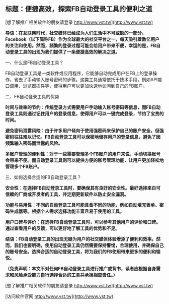 ## **标题：便捷高效，探索FB自动登录工具的便利之道**

[想了解推广相关软件的朋友请登录 http://www.vst.tw](http://www.vst.tw)

**导语：在互联网时代，社交媒体已经成为人们生活中不可或缺的一部分。Facebook（以下简称FB）作为全球最大的社交平台之一，每天吸引着数亿用户的关注和使用。然而，频繁的登录过程可能会给用户带来不便，幸运的是，FB自动登录工具的出现为我们提供了一条便捷高效的解决之道。**

一、什么是FB自动登录工具？

FB自动登录工具是一类软件或应用程序，它能够自动完成用户在FB上的登录操作，省去了手动输入账号密码的步骤。这类工具通常依托于技术手段，例如API接口调用、浏览器插件等，使得用户可以更加快速地访问到自己的FB账户。

二、FB自动登录工具的优势

**时间与效率的节约：传统登录方式需要用户手动输入账号密码等信息，而FB自动登录工具则通过记住用户的登录信息，使得用户可以一键完成登录，节约了宝贵的时间。**

**避免密码泄露风险：由于许多用户倾向于使用强密码来保护自己的账户安全，但强密码往往难以记忆。FB自动登录工具可以保密地储存用户的登录信息，避免了因频繁输入密码而泄露的风险。**

**多账户管理的便利性：对于一些需要管理多个FB账户的用户来说，手动切换账号会带来不便。而自动登录工具则可以提供方便的账号管理功能，让用户更加轻松地管理多个FB账户。**

三、如何选择合适的FB自动登录工具？

**安全性：在选择FB自动登录工具时，要确保其有良好的安全性。最好选择来自可信赖的厂商或开发者的工具，并定期更新软件以防止安全漏洞。**

**功能与易用性：不同的自动登录工具可能具备不同的功能，例如自动填充表单、密码生成器等。根据个人需求选择功能丰富且易于使用的工具。**

**用户口碑与评价：在选择FB自动登录工具时，可以参考其他用户的评价和口碑。通过查看用户的反馈，可以更好地了解工具的优势和不足。**

**结语：FB自动登录工具的出现无疑为用户的社交媒体体验增添了便利和效率。然而，我们也要明确，使用自动登录工具仍然需要保持警惕，合理使用，并确保自己的账号安全。选择合适的自动登录工具，将为我们的FB使用带来更多的便利和愉悦。**

**（免责声明：本文不对任何FB自动登录工具进行推广或背书，读者应根据自身需求和风险承受能力自行选择合适的工具并承担相应责任。）**

[想了解推广相关软件的朋友请登录 http://www.vst.tw](http://www.vst.tw)


[访问软件官网 http://www.vst.tw](http://www.vst.tw)
